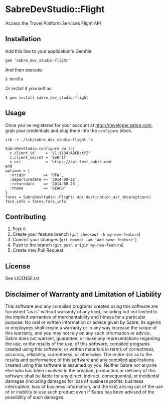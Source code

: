 # SabreDevStudio::Flight

Access the Travel Platform Services Flight API

## Installation

Add this line to your application's Gemfile:

    gem 'sabre_dev_studio-flight'

And then execute:

    $ bundle

Or install it yourself as:

    $ gem install sabre_dev_studio-flight

## Usage
Once you've registered for your account at http://developer.sabre.com, grab your credentials and plug them into the `configure` block.

    irb -r ./lib/sabre_dev_studio-flight.rb

    SabreDevStudio.configure do |c|
      c.client_id     = 'V1:1234:ABCD:XYZ'
      c.client_secret = 'SeKr1T'
      c.uri           = 'https://api.test.sabre.com'
    end
    options = {
      :origin        => 'DFW',
      :departuredate => '2014-08-22',
      :returndate    => '2014-08-23',
      :theme         => 'BEACH'
    }
    fares = SabreDevStudio::Flight::Api.destination_air_shop(options)
    fare_info = fares.fare_info

## Contributing

1. Fork it
2. Create your feature branch (`git checkout -b my-new-feature`)
3. Commit your changes (`git commit -am 'Add some feature'`)
4. Push to the branch (`git push origin my-new-feature`)
5. Create new Pull Request

## License

See LICENSE.txt

## Disclaimer of Warranty and Limitation of Liability

This software and any compiled programs created using this software are furnished “as is” without warranty of any kind, including but not limited to the implied warranties of merchantability and fitness for a particular purpose. No oral or written information or advice given by Sabre, its agents or employees shall create a warranty or in any way increase the scope of this warranty, and you may not rely on any such information or advice.
Sabre does not warrant, guarantee, or make any representations regarding the use, or the results of the use, of this software, compiled programs created using this software, or written materials in terms of correctness, accuracy, reliability, currentness, or otherwise. The entire risk as to the results and performance of this software and any compiled applications created using this software is assumed by you. Neither Sabre nor anyone else who has been involved in the creation, production or delivery of this software shall be liable for any direct, indirect, consequential, or incidental damages (including damages for loss of business profits, business interruption, loss of business information, and the like) arising out of the use of or inability to use such product even if Sabre has been advised of the possibility of such damages.
